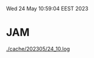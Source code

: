 Wed 24 May 10:59:04 EEST 2023
# JAM
<a href='./cache/202305/24_10.log'>./cache/202305/24_10.log</a>
